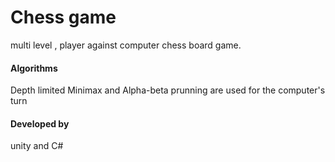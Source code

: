 # Chess game
multi level , player against computer chess board game.
#### Algorithms
Depth limited Minimax and Alpha-beta prunning are used for the computer's turn 
#### Developed by
unity and C# 
